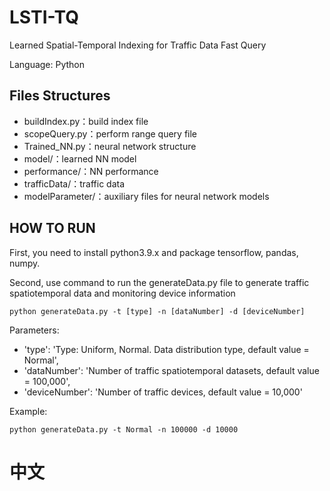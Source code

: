 # LSTI-TQ
Learned Spatial-Temporal Indexing for Traffic Data Fast Query

Language: Python

## Files Structures
- buildIndex.py：build index file
- scopeQuery.py：perform range query file
- Trained_NN.py：neural network structure
- model/：learned NN model
- performance/：NN performance
- trafficData/：traffic data
- modelParameter/：auxiliary files for neural network models

## HOW TO RUN
First, you need to install python3.9.x and package tensorflow, pandas, numpy.

Second, use command to run the generateData.py file to generate traffic spatiotemporal data and monitoring device information
```
python generateData.py -t [type] -n [dataNumber] -d [deviceNumber]
```

Parameters:
- 'type': 'Type: Uniform, Normal. Data distribution type, default value = Normal',
- 'dataNumber': 'Number of traffic spatiotemporal datasets, default value = 100,000',
- 'deviceNumber': 'Number of traffic devices, default value = 10,000'

Example:
```
python generateData.py -t Normal -n 100000 -d 10000
```

# 中文